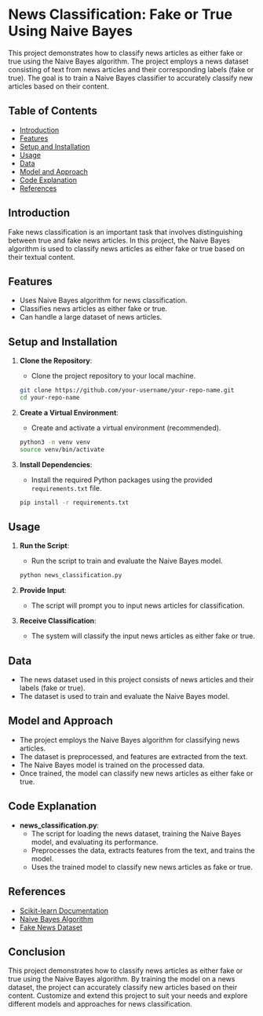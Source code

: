# News Classification: Fake or True Using Naive Bayes

This project demonstrates how to classify news articles as either fake or true using the Naive Bayes algorithm. The project employs a news dataset consisting of text from news articles and their corresponding labels (fake or true). The goal is to train a Naive Bayes classifier to accurately classify new articles based on their content.

## Table of Contents
- [Introduction](#introduction)
- [Features](#features)
- [Setup and Installation](#setup-and-installation)
- [Usage](#usage)
- [Data](#data)
- [Model and Approach](#model-and-approach)
- [Code Explanation](#code-explanation)
- [References](#references)

## Introduction

Fake news classification is an important task that involves distinguishing between true and fake news articles. In this project, the Naive Bayes algorithm is used to classify news articles as either fake or true based on their textual content.

## Features

- Uses Naive Bayes algorithm for news classification.
- Classifies news articles as either fake or true.
- Can handle a large dataset of news articles.

## Setup and Installation

1. **Clone the Repository**:
    - Clone the project repository to your local machine.
    ```bash
    git clone https://github.com/your-username/your-repo-name.git
    cd your-repo-name
    ```

2. **Create a Virtual Environment**:
    - Create and activate a virtual environment (recommended).
    ```bash
    python3 -m venv venv
    source venv/bin/activate
    ```

3. **Install Dependencies**:
    - Install the required Python packages using the provided `requirements.txt` file.
    ```bash
    pip install -r requirements.txt
    ```

## Usage

1. **Run the Script**:
    - Run the script to train and evaluate the Naive Bayes model.
    ```bash
    python news_classification.py
    ```

2. **Provide Input**:
    - The script will prompt you to input news articles for classification.
    
3. **Receive Classification**:
    - The system will classify the input news articles as either fake or true.

## Data

- The news dataset used in this project consists of news articles and their labels (fake or true).
- The dataset is used to train and evaluate the Naive Bayes model.

## Model and Approach

- The project employs the Naive Bayes algorithm for classifying news articles.
- The dataset is preprocessed, and features are extracted from the text.
- The Naive Bayes model is trained on the processed data.
- Once trained, the model can classify new news articles as either fake or true.

## Code Explanation

- **news_classification.py**:
    - The script for loading the news dataset, training the Naive Bayes model, and evaluating its performance.
    - Preprocesses the data, extracts features from the text, and trains the model.
    - Uses the trained model to classify new news articles as fake or true.

## References

- [Scikit-learn Documentation](https://scikit-learn.org/)
- [Naive Bayes Algorithm](https://en.wikipedia.org/wiki/Naive_Bayes_classifier)
- [Fake News Dataset](https://www.kaggle.com/datasets/competitions)

## Conclusion

This project demonstrates how to classify news articles as either fake or true using the Naive Bayes algorithm. By training the model on a news dataset, the project can accurately classify new articles based on their content. Customize and extend this project to suit your needs and explore different models and approaches for news classification.
